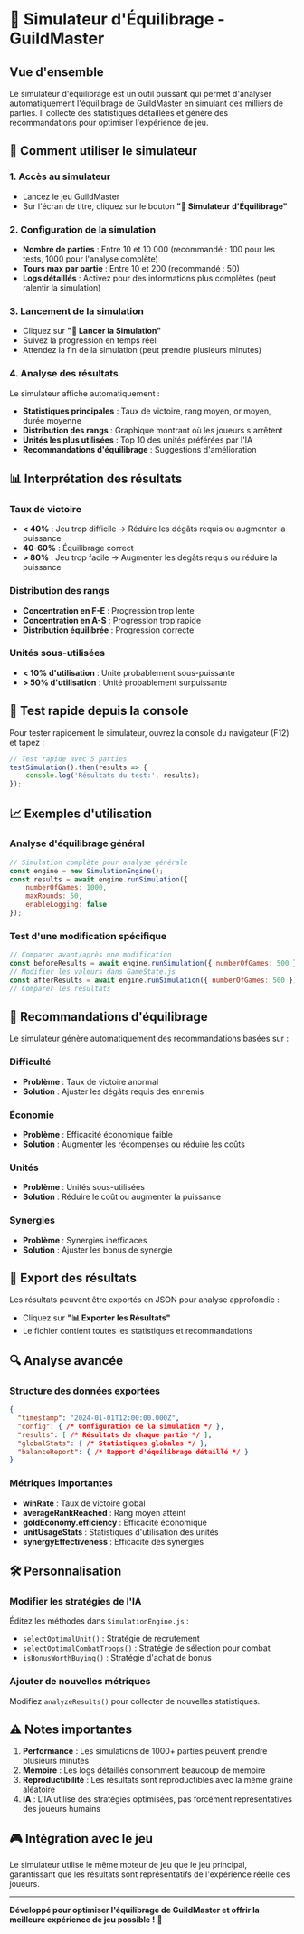 # 🎯 Simulateur d'Équilibrage - GuildMaster

## Vue d'ensemble

Le simulateur d'équilibrage est un outil puissant qui permet d'analyser automatiquement l'équilibrage de GuildMaster en simulant des milliers de parties. Il collecte des statistiques détaillées et génère des recommandations pour optimiser l'expérience de jeu.

## 🚀 Comment utiliser le simulateur

### 1. Accès au simulateur
- Lancez le jeu GuildMaster
- Sur l'écran de titre, cliquez sur le bouton **"🎯 Simulateur d'Équilibrage"**

### 2. Configuration de la simulation
- **Nombre de parties** : Entre 10 et 10 000 (recommandé : 100 pour les tests, 1000 pour l'analyse complète)
- **Tours max par partie** : Entre 10 et 200 (recommandé : 50)
- **Logs détaillés** : Activez pour des informations plus complètes (peut ralentir la simulation)

### 3. Lancement de la simulation
- Cliquez sur **"🚀 Lancer la Simulation"**
- Suivez la progression en temps réel
- Attendez la fin de la simulation (peut prendre plusieurs minutes)

### 4. Analyse des résultats
Le simulateur affiche automatiquement :
- **Statistiques principales** : Taux de victoire, rang moyen, or moyen, durée moyenne
- **Distribution des rangs** : Graphique montrant où les joueurs s'arrêtent
- **Unités les plus utilisées** : Top 10 des unités préférées par l'IA
- **Recommandations d'équilibrage** : Suggestions d'amélioration

## 📊 Interprétation des résultats

### Taux de victoire
- **< 40%** : Jeu trop difficile → Réduire les dégâts requis ou augmenter la puissance
- **40-60%** : Équilibrage correct
- **> 80%** : Jeu trop facile → Augmenter les dégâts requis ou réduire la puissance

### Distribution des rangs
- **Concentration en F-E** : Progression trop lente
- **Concentration en A-S** : Progression trop rapide
- **Distribution équilibrée** : Progression correcte

### Unités sous-utilisées
- **< 10% d'utilisation** : Unité probablement sous-puissante
- **> 50% d'utilisation** : Unité probablement surpuissante

## 🔧 Test rapide depuis la console

Pour tester rapidement le simulateur, ouvrez la console du navigateur (F12) et tapez :

```javascript
// Test rapide avec 5 parties
testSimulation().then(results => {
    console.log('Résultats du test:', results);
});
```

## 📈 Exemples d'utilisation

### Analyse d'équilibrage général
```javascript
// Simulation complète pour analyse générale
const engine = new SimulationEngine();
const results = await engine.runSimulation({
    numberOfGames: 1000,
    maxRounds: 50,
    enableLogging: false
});
```

### Test d'une modification spécifique
```javascript
// Comparer avant/après une modification
const beforeResults = await engine.runSimulation({ numberOfGames: 500 });
// Modifier les valeurs dans GameState.js
const afterResults = await engine.runSimulation({ numberOfGames: 500 });
// Comparer les résultats
```

## 🎯 Recommandations d'équilibrage

Le simulateur génère automatiquement des recommandations basées sur :

### Difficulté
- **Problème** : Taux de victoire anormal
- **Solution** : Ajuster les dégâts requis des ennemis

### Économie
- **Problème** : Efficacité économique faible
- **Solution** : Augmenter les récompenses ou réduire les coûts

### Unités
- **Problème** : Unités sous-utilisées
- **Solution** : Réduire le coût ou augmenter la puissance

### Synergies
- **Problème** : Synergies inefficaces
- **Solution** : Ajuster les bonus de synergie

## 📁 Export des résultats

Les résultats peuvent être exportés en JSON pour analyse approfondie :
- Cliquez sur **"📊 Exporter les Résultats"**
- Le fichier contient toutes les statistiques et recommandations

## 🔍 Analyse avancée

### Structure des données exportées
```json
{
  "timestamp": "2024-01-01T12:00:00.000Z",
  "config": { /* Configuration de la simulation */ },
  "results": [ /* Résultats de chaque partie */ ],
  "globalStats": { /* Statistiques globales */ },
  "balanceReport": { /* Rapport d'équilibrage détaillé */ }
}
```

### Métriques importantes
- **winRate** : Taux de victoire global
- **averageRankReached** : Rang moyen atteint
- **goldEconomy.efficiency** : Efficacité économique
- **unitUsageStats** : Statistiques d'utilisation des unités
- **synergyEffectiveness** : Efficacité des synergies

## 🛠️ Personnalisation

### Modifier les stratégies de l'IA
Éditez les méthodes dans `SimulationEngine.js` :
- `selectOptimalUnit()` : Stratégie de recrutement
- `selectOptimalCombatTroops()` : Stratégie de sélection pour combat
- `isBonusWorthBuying()` : Stratégie d'achat de bonus

### Ajouter de nouvelles métriques
Modifiez `analyzeResults()` pour collecter de nouvelles statistiques.

## ⚠️ Notes importantes

1. **Performance** : Les simulations de 1000+ parties peuvent prendre plusieurs minutes
2. **Mémoire** : Les logs détaillés consomment beaucoup de mémoire
3. **Reproductibilité** : Les résultats sont reproductibles avec la même graine aléatoire
4. **IA** : L'IA utilise des stratégies optimisées, pas forcément représentatives des joueurs humains

## 🎮 Intégration avec le jeu

Le simulateur utilise le même moteur de jeu que le jeu principal, garantissant que les résultats sont représentatifs de l'expérience réelle des joueurs.

---

**Développé pour optimiser l'équilibrage de GuildMaster et offrir la meilleure expérience de jeu possible !** 🎯 